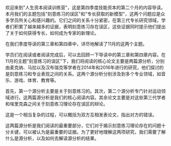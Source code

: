 欢迎来到"人生资本阅读训练营"，这是第四季度技能资本的第二个月的内容导读。本月我们的主题包括"刻意练习的误区"和"专长获取的新模型"，这两个问题应是众多学员所关心和感兴趣的。它们之间的关系十分紧密，在第三代专长研究领域，学者们积累了越来越多的证据，表明刻意练习存在误区，这些证据同时提示他们提出了关于如何获得专长，如何成为专家的新理论。

在我们季度导读的第三章和第四章中，详尽地解读了11月的这两个主题。

学员们在阅读或者阅读完成后，可以去回顾一下导读中的第三章和第四章内容。在11月的主题"刻意练习的误区"下，我们将阅读的核心论文主要是两篇源分析，分别由麦克纳、马拉以及汉布瑞克等学者在2014年和2016年进行的研究，他们探讨的是刻意练习和专业表现之间的关系。这两个源分析分别涉及到多个专业领域，如音乐、游戏、体育、教育等。

首先，第一个源分析主要是关于刻意练习的。其次，第二个源分析专门针对运动领域进行。这两篇源分析是我们的核心阅读内容。其余论文主要是对这些第三代学者和埃里克森之间关于刻意练习理论存在误区的辩论。

这是一个相当复杂的过程，可以概括为双方互相发表论文，指出对方的错误。

这两篇源分析是我们阅读的最重要部分，它们对于揭示刻意练习理论存在的问题十分关键，可以被认为是最重要的证据。为了更好地理解这两项研究，我们需要了解什么是源分析，以及如何去解读源分析的结果。